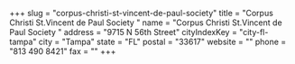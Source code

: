 +++
slug = "corpus-christi-st-vincent-de-paul-society"
title = "Corpus Christi St.Vincent de Paul Society "
name = "Corpus Christi St.Vincent de Paul Society "
address = "9715 N 56th Street"
cityIndexKey = "city-fl-tampa"
city = "Tampa"
state = "FL"
postal = "33617"
website = ""
phone = "813 490 8421"
fax = ""
+++
